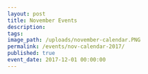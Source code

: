 ```yaml
---
layout: post
title: November Events
description:
tags: 
image_path: /uploads/november-calendar.PNG
permalink: /events/nov-calendar-2017/
published: true
event_date: 2017-12-01 00:00:00
---
```

